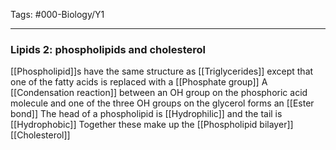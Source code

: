 Tags: #000-Biology/Y1

---
### Lipids 2: phospholipids and cholesterol
[[Phospholipid]]s have the same structure as [[Triglycerides]] except that one of the fatty acids is replaced with a [[Phosphate group]]
A [[Condensation reaction]] between an OH group on the phosphoric acid molecule and one of the three OH groups on the glycerol forms an [[Ester bond]]
The head of a phospholipid is [[Hydrophilic]] and the tail is [[Hydrophobic]] 
Together these make up the [[Phospholipid bilayer]]
[[Cholesterol]]

